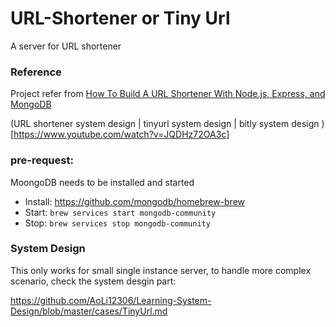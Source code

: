# URL-Shortener or Tiny Url
A server for URL shortener

### Reference
Project refer from [How To Build A URL Shortener With Node.js, Express, and MongoDB
](https://www.youtube.com/watch?v=SLpUKAGnm-g)

(URL shortener system design | tinyurl system design | bitly system design
)[https://www.youtube.com/watch?v=JQDHz72OA3c]


### pre-request:
MoongoDB needs to be installed and started
- Install: https://github.com/mongodb/homebrew-brew
- Start: `brew services start mongodb-community`
- Stop: `brew services stop mongodb-community`


### System Design

This only works for small single instance server, to handle more complex scenario, check the system desgin part:

https://github.com/AoLi12306/Learning-System-Design/blob/master/cases/TinyUrl.md